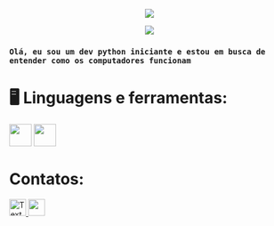 <p align="center">
  <img src="https://github.com/user-attachments/assets/5e64a3ed-76fd-4524-808b-8a7232fc0d4b">
</p>


<p align="center">
  <img src="https://github.com/user-attachments/assets/e3354415-4041-4c37-b708-3649fd952e1b">
</p>

 ### `Olá, eu sou um dev python iniciante e estou em busca de entender como os computadores funcionam ` </h2>

### <h1>🖥️ Linguagens e ferramentas:</h2>

<img src= https://github.com/user-attachments/assets/b908724f-6527-405a-bb8f-e3d71f2caae8 height=40>
<img src=https://github.com/user-attachments/assets/da9e1412-be0b-4b3f-a8f7-2082732fab28 height=40>

<h1>Contatos:</h1>

<a href="mailto:seuemail@dominio.com">
  <img src="https://github.com/user-attachments/assets/6a3962b2-728c-4716-b52e-6681ff993e39" alt="Texto Alternativo" width="30">
</a>


<a href="https://discord.gg/5tvsPambYN">
  <img src="https://github.com/user-attachments/assets/304085ca-e626-4e6a-85f2-8590da24eede" width="30">
</a>
